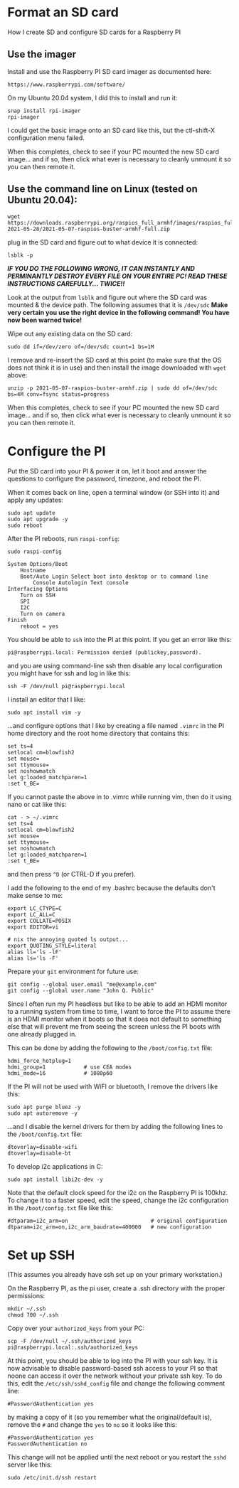 # Format an SD card

How I create SD and configure SD cards for a Raspberry PI

## Use the imager

Install and use the Raspberry PI SD card imager as documented here:

	https://www.raspberrypi.com/software/

On my Ubuntu 20.04 system, I did this to install and run it:

	snap install rpi-imager
	rpi-imager

I could get the basic image onto an SD card like this, but the ctl-shift-X 
configuration menu failed.

When this completes, check to see if your PC mounted the new SD card image... and if so, then click 
what ever is necessary to cleanly unmount it so you can then remote it.


## Use the command line on Linux (tested on Ubuntu 20.04):

	wget https://downloads.raspberrypi.org/raspios_full_armhf/images/raspios_full_armhf-2021-05-28/2021-05-07-raspios-buster-armhf-full.zip
	
plug in the SD card and figure out to what device it is connected:

	lsblk -p

**_IF YOU DO THE FOLLOWING WRONG, IT CAN INSTANTLY AND PERMINANTLY DESTROY EVERY 
FILE ON YOUR ENTIRE PC!  READ THESE INSTRUCTIONS CAREFULLY... TWICE!!_**

Look at the output from `lsblk` and figure out where the SD card was mounted & the device 
path.  The following assumes that it is `/dev/sdc` 
**Make very certain you use the right device in the following command! You have now been warned twice!**

Wipe out any existing data on the SD card:

	sudo dd if=/dev/zero of=/dev/sdc count=1 bs=1M

I remove and re-insert the SD card at this point (to make sure that the OS does not 
think it is in use) and then install the image downloaded with `wget` above:

	unzip -p 2021-05-07-raspios-buster-armhf.zip | sudo dd of=/dev/sdc bs=4M conv=fsync status=progress


When this completes, check to see if your PC mounted the new SD card image... and if so, then click 
what ever is necessary to cleanly unmount it so you can then remote it.


# Configure the PI

Put the SD card into your PI & power it on, let it boot and answer the questions to configure 
the password, timezone, and reboot the PI.  

When it comes back on line, open a terminal window (or SSH into it) 
and apply any updates:

	sudo apt update
	sudo apt upgrade -y
	sudo reboot

After the PI reboots, run `raspi-config`:

	sudo raspi-config

	System Options/Boot
		Hostname
		Boot/Auto Login Select boot into desktop or to command line
			Console Autologin Text console
	Interfacing Options
		Turn on SSH
		SPI
		I2C
		Turn on camera
	Finish
		reboot = yes


You should be able to `ssh` into the PI at this point.  If you get an error like this:

	pi@raspberrypi.local: Permission denied (publickey,password).

and you are using command-line ssh then disable any local configuration you might have 
for ssh and log in like this:

	ssh -F /dev/null pi@raspberrypi.local

I install an editor that I like:

	sudo apt install vim -y

...and configure options that I like by creating a file named `.vimrc` in the PI home directory
and the root home directory that contains this:

	set ts=4
	setlocal cm=blowfish2
	set mouse=
	set ttymouse=
	set noshowmatch
	let g:loaded_matchparen=1
	:set t_BE=

If you cannot paste the above in to .vimrc while running vim, then do it using nano or
cat like this:

	cat - > ~/.vimrc
    set ts=4
    setlocal cm=blowfish2
    set mouse=
    set ttymouse=
    set noshowmatch
    let g:loaded_matchparen=1
    :set t_BE=

and then press `^D` (or CTRL-D if you prefer).

I add the following to the end of my .bashrc because the defaults don't make sense to me:

	export LC_CTYPE=C
	export LC_ALL=C
	export COLLATE=POSIX
	export EDITOR=vi

	# nix the annoying quoted ls output...
	export QUOTING_STYLE=literal
	alias ll='ls -lF'
	alias ls='ls -F'

Prepare your `git` environment for future use:

	git config --global user.email "me@example.com"
	git config --global user.name "John Q. Public"


Since I often run my PI headless but like to be able to add an HDMI monitor to
a running system from time to time, I want to force the PI to
assume there is an HDMI monitor when it boots so that it does not default to
something else that will prevent me from seeing the screen unless the PI boots
with one already plugged in.

This can be done by adding the following to the `/boot/config.txt` file:

	hdmi_force_hotplug=1
	hdmi_group=1            # use CEA modes
	hdmi_mode=16            # 1080p60


If the PI will not be used with WiFI or bluetooth, I remove the drivers like this:

	sudo apt purge bluez -y
	sudo apt autoremove -y

...and I disable the kernel drivers for them by adding the following lines to 
the `/boot/config.txt` file:

	dtoverlay=disable-wifi
	dtoverlay=disable-bt

To develop i2c applications in C:

	sudo apt install libi2c-dev -y

Note that the default clock speed for the i2c on the Raspberry PI is 100khz.  To change
it to a faster speed, edit the speed, change the i2c configuration in the `/boot/config.txt`
file like this:

	#dtparam=i2c_arm=on                          # original configuration
	dtparam=i2c_arm=on,i2c_arm_baudrate=400000   # new configuration


# Set up SSH

(This assumes you already have ssh set up on your primary workstation.)

On the Raspberry PI, as the pi user, create a .ssh directory with the proper permissions:

	mkdir ~/.ssh
	chmod 700 ~/.ssh

Copy over your `authorized_keys` from your PC:

	scp -F /dev/null ~/.ssh/authorized_keys pi@raspberrypi.local:.ssh/authorized_keys

At this point, you should be able to log into the PI with your ssh key.
It is now advisable to disable password-based ssh access to your PI so that noone
can access it over the network without your private ssh key.  To do this, edit
the `/etc/ssh/sshd_config` file and change the following comment line:

	#PasswordAuthentication yes

by making a copy of it (so you remember what the original/default is), remove the 
`#` and change the `yes` to `no` so it looks like this:

	#PasswordAuthentication yes
	PasswordAuthentication no

This change will not be applied until the next reboot or you restart the `sshd` server like this:

	sudo /etc/init.d/ssh restart

